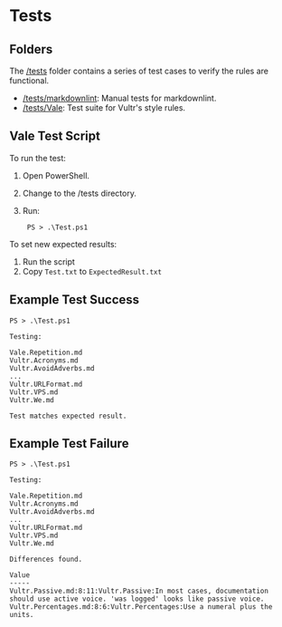 # Tests

## Folders

The [/tests](https://github.com/vultr/vultr-mdtk/tree/main/tests) folder contains a series of test cases to verify the rules are functional.

* [/tests/markdownlint](https://github.com/vultr/vultr-mdtk/tree/main/tests/markdownlint): Manual tests for markdownlint.
* [/tests/Vale](https://github.com/vultr/vultr-mdtk/tree/main/tests/Vale): Test suite for Vultr's style rules.

## Vale Test Script

To run the test:

1. Open PowerShell.
2. Change to the /tests directory.
3. Run:

        PS > .\Test.ps1

To set new expected results:

1. Run the script
1. Copy `Test.txt` to `ExpectedResult.txt`

## Example Test Success

    PS > .\Test.ps1

    Testing:

    Vale.Repetition.md
    Vultr.Acronyms.md
    Vultr.AvoidAdverbs.md
    ...
    Vultr.URLFormat.md
    Vultr.VPS.md
    Vultr.We.md

    Test matches expected result.

## Example Test Failure

    PS > .\Test.ps1

    Testing:

    Vale.Repetition.md
    Vultr.Acronyms.md
    Vultr.AvoidAdverbs.md
    ...
    Vultr.URLFormat.md
    Vultr.VPS.md
    Vultr.We.md

    Differences found.

    Value
    -----
    Vultr.Passive.md:8:11:Vultr.Passive:In most cases, documentation should use active voice. 'was logged' looks like passive voice.
    Vultr.Percentages.md:8:6:Vultr.Percentages:Use a numeral plus the units.

